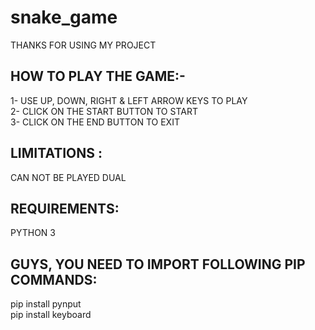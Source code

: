 # snake_game 
THANKS FOR USING MY PROJECT
## HOW TO PLAY THE GAME:-
1- USE UP, DOWN, RIGHT & LEFT ARROW KEYS TO PLAY<br>
2- CLICK ON THE START BUTTON TO START<br>
3- CLICK ON THE END BUTTON TO EXIT 

## LIMITATIONS :
CAN NOT BE PLAYED DUAL
## REQUIREMENTS:
PYTHON 3 

## GUYS, YOU NEED TO IMPORT FOLLOWING PIP COMMANDS:
pip install pynput<br>
pip install keyboard 

